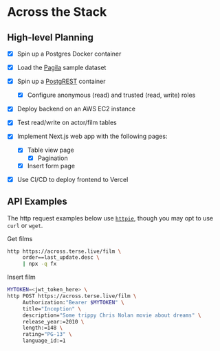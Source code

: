 # Across the Stack

## High-level Planning
- [x] Spin up a Postgres Docker container
- [x] Load the [Pagila](https://github.com/devrimgunduz/pagila) sample dataset
- [x] Spin up a [PostgREST](https://github.com/PostgREST/postgrest) container
  - [x] Configure anonymous (read) and trusted (read, write) roles
- [x] Deploy backend on an AWS EC2 instance
- [x] Test read/write on actor/film tables
- [x] Implement Next.js web app with the following pages:
  - [x] Table view page
    - [x] Pagination
  - [x] Insert form page
- [x] Use CI/CD to deploy frontend to Vercel


## API Examples
The http request examples below use [`httpie`](https://github.com/httpie/httpie), though you may opt to use `curl` or `wget`.

Get films
```bash
http https://across.terse.live/film \
     order==last_update.desc \
     | npx -q fx
```

Insert film
```bash
MYTOKEN=<jwt_token_here> \
http POST https://across.terse.live/film \
     Authorization:"Bearer $MYTOKEN" \
     title="Inception" \
     description="Some trippy Chris Nolan movie about dreams" \
     release_year:=2010 \
     length:=148 \
     rating="PG-13" \
     language_id:=1
```
